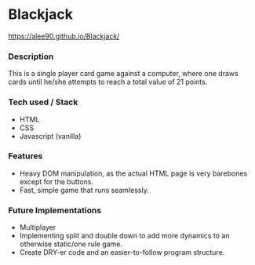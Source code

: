 # Blackjack

https://alee90.github.io/Blackjack/

### Description
This is a single player card game against a computer, where one draws cards until he/she attempts to reach a total value of 21 points.  

### Tech used / Stack
- HTML
- CSS
- Javascript (vanilla)

### Features
- Heavy DOM manipulation, as the actual HTML page is very barebones except for the buttons.
- Fast, simple game that runs seamlessly.

### Future Implementations
- Multiplayer
- Implementing split and double down to add more dynamics to an otherwise static/one rule game.
- Create DRY-er code and an easier-to-follow program structure.


